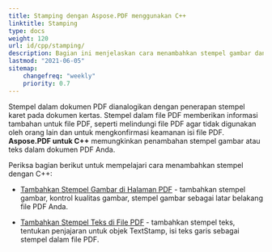 ```yaml
---
title: Stamping dengan Aspose.PDF menggunakan C++
linktitle: Stamping
type: docs
weight: 120
url: id/cpp/stamping/
description: Bagian ini menjelaskan cara menambahkan stempel gambar dan stempel teks ke halaman PDF.
lastmod: "2021-06-05"
sitemap:
    changefreq: "weekly"
    priority: 0.7
---
```


Stempel dalam dokumen PDF dianalogikan dengan penerapan stempel karet pada dokumen kertas. Stempel dalam file PDF memberikan informasi tambahan untuk file PDF, seperti melindungi file PDF agar tidak digunakan oleh orang lain dan untuk mengkonfirmasi keamanan isi file PDF. **Aspose.PDF untuk C++** memungkinkan penambahan stempel gambar atau teks dalam dokumen PDF Anda.

Periksa bagian berikut untuk mempelajari cara menambahkan stempel dengan C++:

- [Tambahkan Stempel Gambar di Halaman PDF](/pdf/cpp/image-stamps-in-pdf-page/) - tambahkan stempel gambar, kontrol kualitas gambar, stempel gambar sebagai latar belakang file PDF Anda.

- [Tambahkan Stempel Teks di File PDF](/pdf/cpp/text-stamps-in-the-pdf-file/) - tambahkan stempel teks, tentukan penjajaran untuk objek TextStamp, isi teks garis sebagai stempel dalam file PDF.